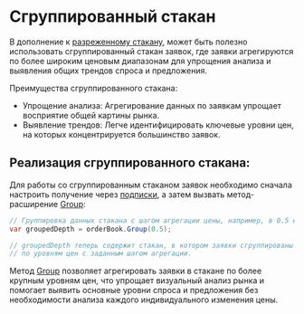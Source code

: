 # Сгруппированный стакан

В дополнение к [разреженному стакану](sparse.md), может быть полезно использовать сгруппированный стакан заявок, где заявки агрегируются по более широким ценовым диапазонам для упрощения анализа и выявления общих трендов спроса и предложения.

Преимущества сгруппированного стакана:

- Упрощение анализа: Агрегирование данных по заявкам упрощает восприятие общей картины рынка.
- Выявление трендов: Легче идентифицировать ключевые уровни цен, на которых концентрируется большинство заявок.

## Реализация сгруппированного стакана:

Для работы со сгруппированным стаканом заявок необходимо сначала настроить получение через [подписки](subscriptions.md), а затем вызвать метод-расширение [Group](xref:StockSharp.Messages.Extensions.Group):

```cs
// Группировка данных стакана с шагом агрегации цены, например, в 0.5 единицы цены
var groupedDepth = orderBook.Group(0.5);

// groupedDepth теперь содержит стакан, в котором заявки сгруппированы 
// по уровням цен с заданным шагом агрегации.
```

Метод [Group](xref:StockSharp.Messages.Extensions.Group) позволяет агрегировать заявки в стакане по более крупным уровням цен, что упрощает визуальный анализ рынка и помогает выявить основные уровни спроса и предложения без необходимости анализа каждого индивидуального изменения цены.